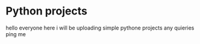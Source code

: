 # Python projects
hello everyone here i will be uploading simple pythone projects any quieries ping me
